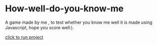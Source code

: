 # How-well-do-you-know-me
A game made by me , to test whether you know me well
it is made using Javascript, hope you score well:).

[click to run project](https://replit.com/@AmanUpadhyay4/How-well-do-you-know-me?embed=1&output=1)
